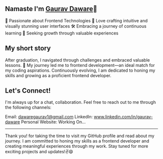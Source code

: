 

## Namaste I'm [Gaurav Daware][HOMEPAGE]🙏

🌟 Passionate about Frontend Technologies
🎨 Love crafting intuitive and visually stunning user interfaces
🛠️ Embracing a journey of continuous learning
🚀 Seeking growth through valuable experiences

[homepage]: #

## My short story

After graduation, I navigated through challenges and embraced valuable lessons. 🌟 My journey led me to frontend development—an ideal match for my coding aspirations. Continuously evolving, I am dedicated to honing my skills and growing as a proficient frontend developer.

## Let's Connect!
I'm always up for a chat, collaboration. Feel free to reach out to me through the following channels:

Email: <dawaregaurav1@gmail.com>
LinkedIn: www.linkedin.com/in/gaurav-daware
Personal Website: Working On...

***
Thank you! for taking the time to visit my GitHub profile and read about my journey. I am committed to honing my skills as a frontend developer and creating meaningful experiences through my work. Stay tuned for more exciting projects and updates!✌️😄



